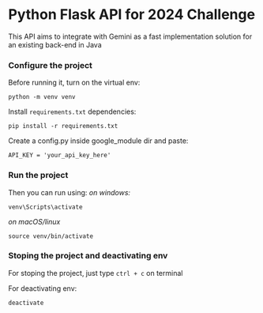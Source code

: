 # Python Flask API for 2024 Challenge

This API aims to integrate with Gemini as a fast implementation solution for an existing back-end in Java

### Configure the project
Before running it, turn on the virtual env:
```
python -m venv venv
```
Install `requirements.txt` dependencies:
```
pip install -r requirements.txt
```
Create a config.py inside google_module dir and paste:
```
API_KEY = 'your_api_key_here'
```


### Run the project
Then you can run using:
_on windows:_
```
venv\Scripts\activate
``` 
_on macOS/linux_
```
source venv/bin/activate
```
### Stoping the project and deactivating env
For stoping the project, just type `ctrl + c` on terminal

For deactivating env:
```
deactivate
```